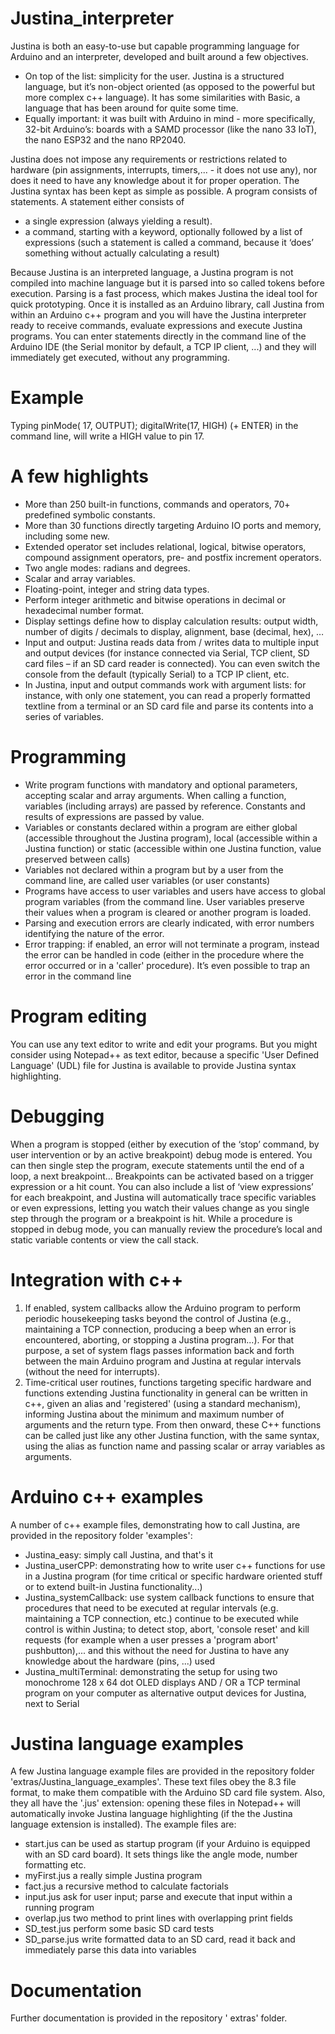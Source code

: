 # Justina_interpreter

Justina is both an easy-to-use but capable programming language for Arduino and an interpreter, developed and built around a few objectives. 
* On top of the list: simplicity for the user. Justina is a structured language, but it’s non-object oriented (as opposed to the powerful but more complex c++ language). It has some similarities with Basic, a language that has been around for quite some time.
* Equally important: it was built with Arduino in mind - more specifically, 32-bit Arduino’s: boards with a SAMD processor (like the nano 33 IoT), the nano ESP32 and the nano RP2040.
  
Justina does not impose any requirements or restrictions related to hardware (pin assignments, interrupts, timers,... - it does not use any), nor does it need to have any knowledge about it for proper operation.
The Justina syntax has been kept as simple as possible. A program consists of statements. A statement either consists of
*	a single expression (always yielding a result).
*	a command, starting with a keyword, optionally followed by a list of expressions (such a statement is called a command, because it ‘does’ something without actually calculating a result)

Because Justina is an interpreted language, a Justina  program is not compiled into machine language but it is parsed into so called tokens before execution. Parsing is a fast process, which makes Justina the ideal tool for quick prototyping. Once it is installed as an Arduino library, call Justina from within an Arduino c++ program and you will have the Justina interpreter ready to receive commands, evaluate expressions and execute Justina programs. 
You can enter statements directly in the command line of the Arduino IDE (the Serial monitor by default, a TCP IP client, ...) and they will immediately get executed, without any programming.

# Example
Typing  pinMode( 17, OUTPUT); digitalWrite(17, HIGH) (+ ENTER) in the command line, will write a HIGH value to pin 17.

# A few highlights
*	More than 250 built-in functions, commands and operators, 70+ predefined symbolic constants.
*	More than 30 functions directly targeting Arduino IO ports and memory, including some new.
*	Extended operator set includes relational, logical, bitwise operators, compound assignment operators, pre- and postfix increment operators.
*	Two angle modes: radians and degrees.
*	Scalar and array variables.
*	Floating-point, integer and string data types.
*	Perform integer arithmetic and bitwise operations in decimal or hexadecimal number format.
*	Display settings define how to display calculation results: output width, number of digits / decimals to display, alignment, base (decimal, hex), …
*	Input and output: Justina reads data from / writes data to multiple input and output devices (for instance connected via Serial, TCP client, SD card files – if an SD card reader is connected). You can even switch the console from the default (typically Serial) to a TCP IP client, etc. 
*	In Justina, input and output commands work with argument lists: for instance, with only one statement, you can read a properly formatted textline from a terminal or an SD card file and parse its contents into a series of variables.

# Programming
*	Write program functions with mandatory and optional parameters, accepting scalar and array arguments. When calling a function, variables (including arrays) are passed by reference. Constants and results of expressions are passed by value. 
*	Variables or constants declared within a program are either global (accessible throughout the Justina program), local (accessible within a Justina function) or static (accessible within one Justina function, value preserved between calls)
*	Variables not declared within a program but by a user from the command line, are called user variables (or user constants)
*	Programs have access to user variables and users have access to global program variables (from the command line. User variables preserve their values when a program is cleared or another program is loaded.
*	Parsing and execution errors are clearly indicated, with error numbers identifying the nature of the error. 
*	Error trapping: if enabled, an error will not terminate a program, instead the error can be handled in code (either in the procedure where the error occurred or in a 'caller' procedure). It’s even possible to trap an error in the command line

# Program editing
You can use any text editor to write and edit your programs. But you might consider using Notepad++ as text editor, because a specific 'User Defined Language' (UDL) file for Justina is available to provide Justina syntax highlighting.

# Debugging
When a program is stopped (either by execution of the ‘stop’ command, by user intervention or by an active breakpoint) debug mode is entered. You can then single step the program, execute statements until the end of a loop, a next breakpoint…
Breakpoints can be activated based on a trigger expression or a hit count. You can also include a list of ‘view expressions’ for each breakpoint, and Justina will automatically trace specific variables or even expressions, letting you watch their values change as you single step through the program or a breakpoint is hit.
While a procedure is stopped in debug mode, you can manually review the procedure’s local and static variable contents or view the call stack.

# Integration with c++
1.	If enabled, system callbacks allow the Arduino program to perform periodic housekeeping tasks beyond the control of Justina (e.g., maintaining a TCP connection, producing a beep when an error is encountered, aborting, or stopping a Justina program...). For that purpose, a set of system flags passes information back and forth between the main Arduino program and Justina at regular intervals (without the need for interrupts).
2.	Time-critical user routines, functions targeting specific hardware and functions extending Justina functionality in general can be written in c++, given an alias and 'registered' (using a standard mechanism), informing Justina about the minimum and maximum number of arguments and the return type. From then onward, these C++ functions can be called just like any other Justina function, with the same syntax, using the alias as function name and passing scalar or array variables as arguments.

# Arduino c++ examples
A number of c++ example files, demonstrating how to call Justina, are provided in the repository folder 'examples':
* Justina_easy: simply call Justina, and that's it
* Justina_userCPP: demonstrating how to write user c++ functions for use in a Justina program (for time critical or specific hardware oriented stuff or to extend built-in Justina functionality...)
* Justina_systemCallback: use system callback functions to ensure that procedures that need to be executed at regular intervals (e.g. maintaining a TCP connection, etc.) continue to be executed while control is within Justina; to detect stop, abort, 'console reset' and kill requests (for example when a user presses a 'program abort' pushbutton),... and this without the need for Justina to have any knowledge about the hardware (pins, ...) used
* Justina_multiTerminal: demonstrating the setup for using two monochrome 128 x 64 dot OLED displays AND / OR a TCP terminal program on your computer as alternative output devices for Justina, next to Serial

# Justina language examples
A few Justina language example files are provided in the repository folder 'extras/Justina_language_examples'. These text files obey the 8.3 file format, to make them compatible with the Arduino SD card file system. Also, they all have the '.jus' extension: opening these files in Notepad++ will automatically invoke Justina language highlighting (if the the Justina language extension is installed).
The example files are:
* start.jus      can be used as startup program (if your Arduino is equipped with an SD card board). It sets things like the angle mode, number formatting etc.
* myFirst.jus    a really simple Justina program
* fact.jus       a recursive method to calculate factorials
* input.jus      ask for user input; parse and execute that input within a running program
* overlap.jus    two method to print lines with overlapping print fields
* SD_test.jus    perform some basic SD card tests
* SD_parse.jus   write formatted data to an SD card, read it back and immediately parse this data into variables
 
# Documentation
Further documentation is provided in the repository ' extras' folder. 
